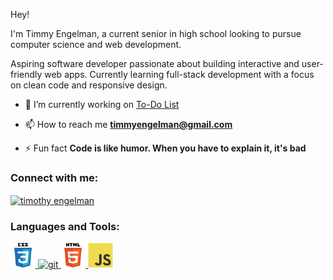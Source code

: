 Hey! 

I'm Timmy Engelman, a current senior in high school looking to pursue computer science and web development.

Aspiring software developer passionate about building interactive and user-friendly web apps. Currently learning full-stack development with a focus on clean code and responsive design.</h4>

- 🔭 I’m currently working on [To-Do List](https://timmyengelman.github.io/Timmy-Engelman/)

- 📫 How to reach me **timmyengelman@gmail.com**

- ⚡ Fun fact **Code is like humor. When you have to explain it, it's bad**

<h3 align="left">Connect with me:</h3>
<p align="left">
<a href="[https://linkedin.com/in/timothy engelman](https://www.linkedin.com/in/timmyengelman?trk=people-guest_people_search-card)" target="blank"><img align="center" src="https://www.linkedin.com/in/timmyengelman?trk=people-guest_people_search-card" alt="timothy engelman" height="30" width="40" /></a>
</p>

<h3 align="left">Languages and Tools:</h3>
<p align="left"> <a href="https://www.w3schools.com/css/" target="_blank" rel="noreferrer"> <img src="https://raw.githubusercontent.com/devicons/devicon/master/icons/css3/css3-original-wordmark.svg" alt="css3" width="40" height="40"/> </a> <a href="https://git-scm.com/" target="_blank" rel="noreferrer"> <img src="https://www.vectorlogo.zone/logos/git-scm/git-scm-icon.svg" alt="git" width="40" height="40"/> </a> <a href="https://www.w3.org/html/" target="_blank" rel="noreferrer"> <img src="https://raw.githubusercontent.com/devicons/devicon/master/icons/html5/html5-original-wordmark.svg" alt="html5" width="40" height="40"/> </a> <a href="https://developer.mozilla.org/en-US/docs/Web/JavaScript" target="_blank" rel="noreferrer"> <img src="https://raw.githubusercontent.com/devicons/devicon/master/icons/javascript/javascript-original.svg" alt="javascript" width="40" height="40"/> </a> </p>
